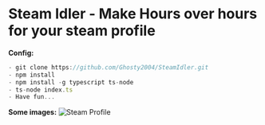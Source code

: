 # Steam Idler - Make Hours over hours for your steam profile

**Config:**

```js
- git clone https://github.com/Ghosty2004/SteamIdler.git
- npm install
- npm install -g typescript ts-node
- ts-node index.ts
- Have fun...
```

**Some images:**
![Steam Profile](https://i.imgur.com/nfRjlDG.png)